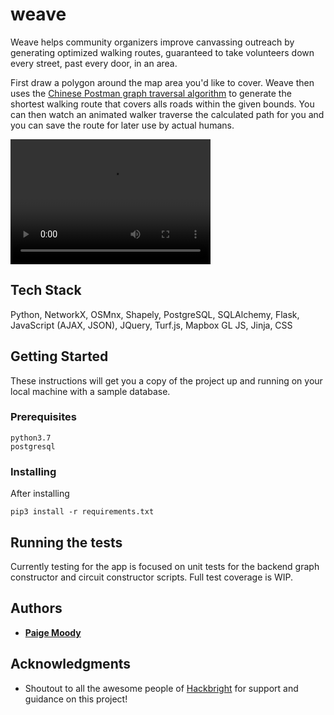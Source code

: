 # weave

Weave helps community organizers improve canvassing outreach by generating optimized walking routes, guaranteed to take volunteers down every street, past every door, in an area. 

First draw a polygon around the map area you'd like to cover. Weave then uses the [Chinese Postman graph traversal algorithm](https://en.wikipedia.org/wiki/Route_inspection_problem) to generate the shortest walking route that covers alls roads within the given bounds. You can then watch an animated walker traverse the calculated path for you and you can save the route for later use by actual humans.

<video src="static/style/readme.mp4" width="320" height="200" controls preload></video>

## Tech Stack
Python, NetworkX, OSMnx, Shapely, PostgreSQL, SQLAlchemy, Flask, JavaScript (AJAX, JSON), JQuery, Turf.js, Mapbox GL JS, Jinja, CSS

## Getting Started

These instructions will get you a copy of the project up and running on your local machine with a sample database.

### Prerequisites

```
python3.7
postgresql

```

### Installing

After installing 

```
pip3 install -r requirements.txt

```

## Running the tests

Currently testing for the app is focused on unit tests for the backend graph constructor and circuit constructor scripts. Full test coverage is WIP. 


## Authors

* **[Paige Moody](https://www.linkedin.com/in/paige-moody)** 


## Acknowledgments

* Shoutout to all the awesome people of [Hackbright](https://hackbrightacademy.com/) for support and guidance on this project!
